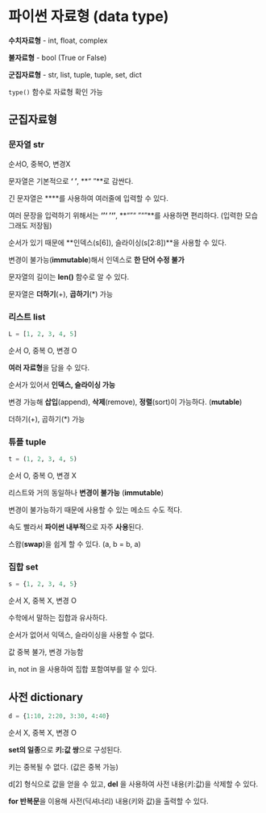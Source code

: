 # 파이썬 자료형 (data type)

**수치자료형** - int, float, complex

**불자료형** - bool (True or False)

**군집자료형** - str, list, tuple, tuple, set, dict



`type()` 함수로 자료형 확인 가능



## 군집자료형

### 문자열 str

순서O, 중복O, 변경X

문자열은 기본적으로 **‘ ’**, **“ ”**로 감싼다.

긴 문자열은 **\**를 사용하여 여러줄에 입력할 수 있다.

여러 문장을 입력하기 위해서는 **‘’‘ ’‘’**, **“”“ ”“”**를 사용하면 편리하다. (입력한 모습 그래도 저장됨)

순서가 있기 때문에 **인덱스(s[6]), 슬라이싱(s[2:8])**을 사용할 수 있다.

변경이 불가능(**immutable**)해서 인덱스로 **한 단어 수정 불가**

문자열의 길이는 **len()** 함수로 알 수 있다.

문자열은 **더하기**(+), **곱하기**(*) 가능

### 리스트 list

```python
L = [1, 2, 3, 4, 5]
```

순서 O, 중복 O, 변경 O

**여러 자료형**을 담을 수 있다.

순서가 있어서 **인덱스, 슬라이싱 가능**

변경 가능해 **삽입**(append), **삭제**(remove), **정렬**(sort)이 가능하다. (**mutable**)

더하기(+), 곱하기(*) 가능

### 튜플 tuple

```python
t = (1, 2, 3, 4, 5)
```

순서 O, 중복 O, 변경 X

리스트와 거의 동일하나 **변경이 불가능** (**immutable**)

변경이 불가능하기 때문에 사용할 수 있는 메소드 수도 적다.

속도 빨라서 **파이썬 내부적**으로 자주 **사용**된다.

스왑(**swap**)을 쉽게 할 수 있다. (a, b = b, a)

### 집합 set

```python
s = {1, 2, 3, 4, 5}
```

순서 X, 중복 X, 변경 O

수학에서 말하는 집합과 유사하다.

순서가 없어서 익덱스, 슬라이싱을 사용할 수 없다.

값 중복 불가, 변경 가능함

in, not in 을 사용하여 집합 포함여부를 알 수 있다.

## 사전 dictionary

```python
d = {1:10, 2:20, 3:30, 4:40}
```

순서 X, 중복 X, 변경 O

**set의 일종**으로 **키:값 쌍**으로 구성된다.

키는 중복될 수 없다. (값은 중복 가능)

d[2] 형식으로 값을 얻을 수 있고, **del** 을 사용하여 사전 내용(키:값)을 삭제할 수 있다.

**for 반복문**을 이용해 사전(딕셔너리) 내용(키와 값)을 출력할 수 있다.